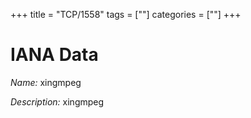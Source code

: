 +++
title = "TCP/1558"
tags = [""]
categories = [""]
+++

# IANA Data

_Name:_ xingmpeg

_Description:_ xingmpeg

